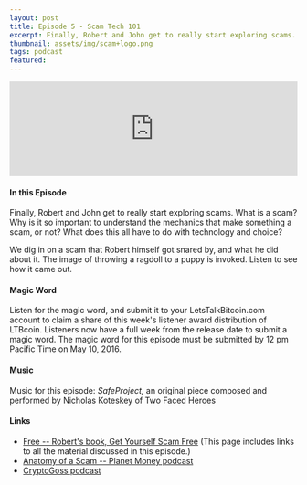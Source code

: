 ```yaml
---
layout: post
title: Episode 5 - Scam Tech 101
excerpt: Finally, Robert and John get to really start exploring scams. What is a scam? Why is it so important to understand the mechanics that make something a scam, or not? What does this all have to do with technology and choice?
thumbnail: assets/img/scam+logo.png
tags: podcast
featured:
---
```


<iframe width="100%" height="166" scrolling="no" frameborder="no" src="https://w.soundcloud.com/player/?url=https%3A//api.soundcloud.com/tracks/261858439&amp;color=ff5500&amp;auto_play=false&amp;hide_related=false&amp;show_comments=true&amp;show_user=true&amp;show_reposts=false"></iframe>

#### In this Episode

Finally, Robert and John get to really start exploring scams. What is a scam? Why is it so important to understand the mechanics that make something a scam, or not? What does this all have to do with technology and choice?

We dig in on a scam that Robert himself got snared by, and what he did about it. The image of throwing a ragdoll to a puppy is invoked. Listen to see how it came out.

#### Magic Word

Listen for the magic word, and submit it to your LetsTalkBitcoin.com account to claim a share of this week's  listener award distribution of LTBcoin. Listeners now have a full week from the release date to submit a magic word. The magic word for this episode must be submitted by 12 pm Pacific Time on May 10, 2016.

#### Music

Music for this episode: *SafeProject,* an original piece composed and performed by Nicholas Koteskey of Two Faced Heroes

#### Links

* [Free -- Robert's book, Get Yourself Scam Free](http://livesensical.com/scamfree//) (This page includes links to all the material discussed in this episode.)
* [Anatomy of a Scam -- Planet Money podcast](http://www.npr.org/sections/money/2016/01/29/464859624/episode-680-anatomy-of-a-scam)
* [CryptoGoss podcast](https://soundcloud.com/cryptogoss)
